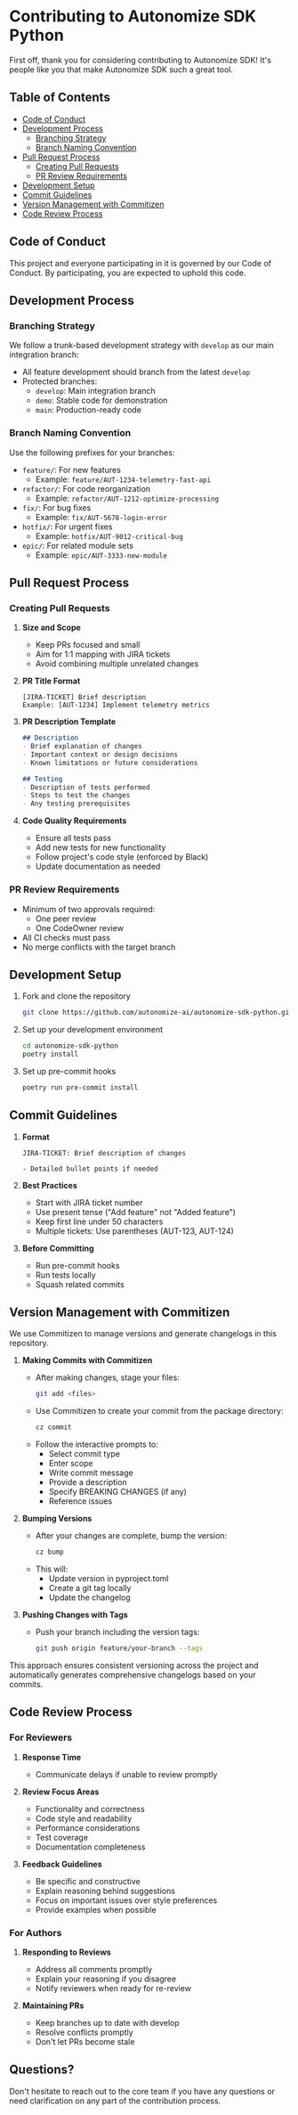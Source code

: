 # Contributing to Autonomize SDK Python

First off, thank you for considering contributing to Autonomize SDK! It's people like you that make Autonomize SDK such a great tool.

## Table of Contents

- [Code of Conduct](#code-of-conduct)
- [Development Process](#development-process)
  - [Branching Strategy](#branching-strategy)
  - [Branch Naming Convention](#branch-naming-convention)
- [Pull Request Process](#pull-request-process)
  - [Creating Pull Requests](#creating-pull-requests)
  - [PR Review Requirements](#pr-review-requirements)
- [Development Setup](#development-setup)
- [Commit Guidelines](#commit-guidelines)
- [Version Management with Commitizen](#version-management-with-commitizen)
- [Code Review Process](#code-review-process)

## Code of Conduct

This project and everyone participating in it is governed by our Code of Conduct. By participating, you are expected to uphold this code.

## Development Process

### Branching Strategy

We follow a trunk-based development strategy with `develop` as our main integration branch:

- All feature development should branch from the latest `develop`
- Protected branches:
  - `develop`: Main integration branch
  - `demo`: Stable code for demonstration
  - `main`: Production-ready code

### Branch Naming Convention

Use the following prefixes for your branches:

- `feature/`: For new features
  - Example: `feature/AUT-1234-telemetry-fast-api`
- `refactor/`: For code reorganization
  - Example: `refactor/AUT-1212-optimize-processing`
- `fix/`: For bug fixes
  - Example: `fix/AUT-5678-login-error`
- `hotfix/`: For urgent fixes
  - Example: `hotfix/AUT-9012-critical-bug`
- `epic/`: For related module sets
  - Example: `epic/AUT-3333-new-module`

## Pull Request Process

### Creating Pull Requests

1. **Size and Scope**
   - Keep PRs focused and small
   - Aim for 1:1 mapping with JIRA tickets
   - Avoid combining multiple unrelated changes

2. **PR Title Format**
   ```
   [JIRA-TICKET] Brief description
   Example: [AUT-1234] Implement telemetry metrics
   ```

3. **PR Description Template**
   ```markdown
   ## Description
   - Brief explanation of changes
   - Important context or design decisions
   - Known limitations or future considerations

   ## Testing
   - Description of tests performed
   - Steps to test the changes
   - Any testing prerequisites
   ```

4. **Code Quality Requirements**
   - Ensure all tests pass
   - Add new tests for new functionality
   - Follow project's code style (enforced by Black)
   - Update documentation as needed

### PR Review Requirements

- Minimum of two approvals required:
  - One peer review
  - One CodeOwner review
- All CI checks must pass
- No merge conflicts with the target branch

## Development Setup

1. Fork and clone the repository
   ```bash
   git clone https://github.com/autonomize-ai/autonomize-sdk-python.git
   ```

2. Set up your development environment
   ```bash
   cd autonomize-sdk-python
   poetry install
   ```

3. Set up pre-commit hooks
   ```bash
   poetry run pre-commit install
   ```

## Commit Guidelines

1. **Format**
   ```
   JIRA-TICKET: Brief description of changes

   - Detailed bullet points if needed
   ```

2. **Best Practices**
   - Start with JIRA ticket number
   - Use present tense ("Add feature" not "Added feature")
   - Keep first line under 50 characters
   - Multiple tickets: Use parentheses (AUT-123, AUT-124)

3. **Before Committing**
   - Run pre-commit hooks
   - Run tests locally
   - Squash related commits

## Version Management with Commitizen

We use Commitizen to manage versions and generate changelogs in this repository.

1. **Making Commits with Commitizen**
   - After making changes, stage your files:
     ```bash
     git add <files>
     ```
   - Use Commitizen to create your commit from the package directory:
     ```bash
     cz commit
     ```
   - Follow the interactive prompts to:
     - Select commit type
     - Enter scope
     - Write commit message
     - Provide a description
     - Specify BREAKING CHANGES (if any)
     - Reference issues

2. **Bumping Versions**
   - After your changes are complete, bump the version:
     ```bash
     cz bump
     ```
   - This will:
     - Update version in pyproject.toml
     - Create a git tag locally
     - Update the changelog

3. **Pushing Changes with Tags**
   - Push your branch including the version tags:
     ```bash
     git push origin feature/your-branch --tags
     ```

This approach ensures consistent versioning across the project and automatically generates comprehensive changelogs based on your commits.

## Code Review Process

### For Reviewers

1. **Response Time**
   - Communicate delays if unable to review promptly

2. **Review Focus Areas**
   - Functionality and correctness
   - Code style and readability
   - Performance considerations
   - Test coverage
   - Documentation completeness

3. **Feedback Guidelines**
   - Be specific and constructive
   - Explain reasoning behind suggestions
   - Focus on important issues over style preferences
   - Provide examples when possible

### For Authors

1. **Responding to Reviews**
   - Address all comments promptly
   - Explain your reasoning if you disagree
   - Notify reviewers when ready for re-review

2. **Maintaining PRs**
   - Keep branches up to date with develop
   - Resolve conflicts promptly
   - Don't let PRs become stale

## Questions?

Don't hesitate to reach out to the core team if you have any questions or need clarification on any part of the contribution process.
